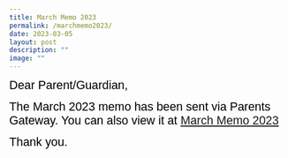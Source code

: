 ```yaml
---
title: March Memo 2023
permalink: /marchmemo2023/
date: 2023-03-05
layout: post
description: ""
image: ""
---
```

<span style="font-size:16.0pt;font-family:Arial;color:black">Dear Parent/Guardian,

<span style="font-size:16.0pt;font-family:Arial;color:black">The March 2023 memo has been sent via Parents Gateway.  You can also view it at 
	<a href="[March Memo 2023](/files/Monthly%20Memo/Marchmemo2023.pdf)">March Memo 2023 </a>
	
<span style="font-size:16.0pt;font-family:Arial;color:black">Thank you.<br>